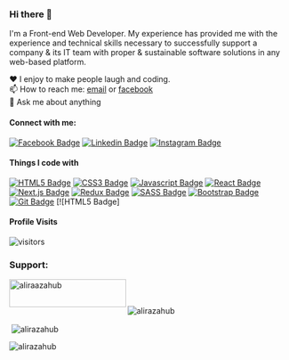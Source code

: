 ### Hi there 👋

I'm a Front-end Web Developer. My experience has provided me with the experience and technical skills necessary to successfully support a company & its IT team with proper & sustainable software solutions in any web-based platform.


♥️ I enjoy to make people laugh and coding. <br/>
📫 How to reach me: [email](aliraza.ar7785@gmail.com) or [facebook](https://www.facebook.com/profile.php?id=100007359797384) <br/>
💬 Ask me about anything <br/>


#### Connect with me:

[![Facebook Badge](https://img.shields.io/badge/Facebook-1877F2?style=for-the-badge&logo=facebook&logoColor=white)](https://www.facebook.com/profile.php?id=100007359797384) [![Linkedin Badge](https://img.shields.io/badge/LinkedIn-0077B5?style=for-the-badge&logo=linkedin&logoColor=white)](https://www.linkedin.com/in/ali-raza-45baa1201/) [![Instagram Badge](https://img.shields.io/badge/Instagram-E4405F?style=for-the-badge&logo=instagram&logoColor=white)](https://instagram.com/00_aliraza)


#### Things I code with

[![HTML5 Badge](https://img.shields.io/badge/HTML5-E34F26?style=for-the-badge&logo=html5&logoColor=white)](#)  [![CSS3 Badge](https://img.shields.io/badge/CSS3-1572B6?style=for-the-badge&logo=css3&logoColor=white)](#) [![Javascript Badge](https://img.shields.io/badge/-Javascript-F0DB4F?style=for-the-badge&labelColor=black&logo=javascript&logoColor=F0DB4F)](#)  [![React Badge](https://img.shields.io/badge/-React-61DBFB?style=for-the-badge&labelColor=black&logo=react&logoColor=61DBFB)](#) [![Next.js Badge](https://img.shields.io/badge/next.js-000000?style=for-the-badge&logo=nextdotjs&logoColor=white)](#) [![Redux Badge](https://img.shields.io/badge/Redux-593D88?style=for-the-badge&logo=redux&logoColor=white)](#)  [![SASS Badge](https://img.shields.io/badge/Sass-CC6699?style=for-the-badge&logo=sass&logoColor=white)](#)  [![Bootstrap Badge](https://img.shields.io/badge/Bootstrap-563D7C?style=for-the-badge&logo=bootstrap&logoColor=white)](#)  [![Git Badge](https://img.shields.io/badge/Git-F05032?style=for-the-badge&logo=git&logoColor=white)](#)
[![HTML5 Badge]


#### Profile Visits

![visitors](https://visitor-badge.glitch.me/badge?page_id=alirazahub)

<h3 align="left">Support:</h3>
<p><a href="https://www.buymeacoffee.com/aliraazahub"> <img align="left" src="https://cdn.buymeacoffee.com/buttons/v2/default-yellow.png" height="50" width="210" alt="aliraazahub" /></a></p><br><br>

<p><img align="center" src="https://github-readme-stats.vercel.app/api/top-langs?username=alirazahub&show_icons=true&locale=en&layout=compact" alt="alirazahub" /></p>

<p>&nbsp;<img align="center" src="https://github-readme-stats.vercel.app/api?username=alirazahub&show_icons=true&locale=en" alt="alirazahub" /></p>

<p><img align="center" src="https://github-readme-streak-stats.herokuapp.com/?user=alirazahub&" alt="alirazahub" /></p>
